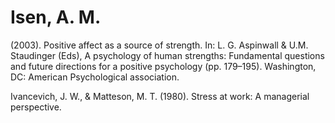 # Isen, A. M.

(2003). Positive affect as a source of strength. In: L. G. Aspinwall & U.M. Staudinger (Eds), A psychology of human strengths: Fundamental questions and future directions for a positive psychology (pp. 179–195). Washington, DC: American Psychological association.

Ivancevich, J. W., & Matteson, M. T. (1980). Stress at work: A managerial perspective.